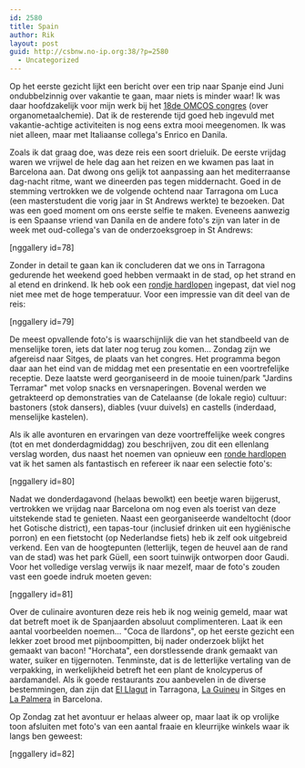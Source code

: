 ```yaml
---
id: 2580
title: Spain
author: Rik
layout: post
guid: http://csbnw.no-ip.org:38/?p=2580
  - Uncategorized
---
```

Op het eerste gezicht lijkt een bericht over een trip naar Spanje eind Juni ondubbelzinnig over vakantie te gaan, maar niets is minder waar! Ik was daar hoofdzakelijk voor mijn werk bij het [18de OMCOS congres](http://omcos2015.com/) (over organometaalchemie). Dat ik de resterende tijd goed heb ingevuld met vakantie-achtige activiteiten is nog eens extra mooi meegenomen. Ik was niet alleen, maar met Italiaanse collega's Enrico en Danila.

Zoals ik dat graag doe, was deze reis een soort drieluik. De eerste vrijdag waren we vrijwel de hele dag aan het reizen en we kwamen pas laat in Barcelona aan. Dat dwong ons gelijk tot aanpassing aan het mediterraanse dag-nacht ritme, want we dineerden pas tegen middernacht. Goed in de stemming vertrokken we de volgende ochtend naar Tarragona om Luca (een masterstudent die vorig jaar in St Andrews werkte) te bezoeken. Dat was een goed moment om ons eerste selfie te maken. Eveneens aanwezig is een Spaanse vriend van Danila en de andere foto's zijn van later in de week met oud-collega's van de onderzoeksgroep in St Andrews:

[nggallery id=78]

Zonder in detail te gaan kan ik concluderen dat we ons in Tarragona gedurende het weekend goed hebben vermaakt in de stad, op het strand en al etend en drinkend. Ik heb ook een [rondje hardlopen](https://flow.polar.com/training/analysis/131862604) ingepast, dat viel nog niet mee met de hoge temperatuur. Voor een impressie van dit deel van de reis:

[nggallery id=79]

De meest opvallende foto's is waarschijnlijk die van het standbeeld van de menselijke toren, iets dat later nog terug zou komen... Zondag zijn we afgereisd naar Sitges, de plaats van het congres. Het programma begon daar aan het eind van de middag met een presentatie en een voortrefelijke receptie. Deze laatste werd georganiseerd in de mooie tuinen/park "Jardins Terramar" met volop snacks en versnaperingen. Bovenal werden we getrakteerd op demonstraties van de Catelaanse (de lokale regio) cultuur: bastoners (stok dansers), diables (vuur duivels) en castells (inderdaad, menselijke kastelen).

Als ik alle avonturen en ervaringen van deze voortreffelijke week congres (tot en met donderdagmiddag) zou beschrijven, zou dit een ellenlang verslag worden, dus naast het noemen van opnieuw een [ronde hardlopen](https://flow.polar.com/training/analysis/131863000) vat ik het samen als fantastisch en refereer ik naar een selectie foto's:

[nggallery id=80]

Nadat we donderdagavond (helaas bewolkt) een beetje waren bijgerust, vertrokken we vrijdag naar Barcelona om nog even als toerist van deze uitstekende stad te genieten. Naast een georganiseerde wandeltocht (door het Gotische district), een tapas-tour (inclusief drinken uit een hygiënische porron) en een fietstocht (op Nederlandse fiets) heb ik zelf ook uitgebreid verkend. Een van de hoogtepunten (letterlijk, tegen de heuvel aan de rand van de stad) was het park Güell, een soort tuinwijk ontworpen door Gaudi. Voor het volledige verslag verwijs ik naar mezelf, maar de foto's zouden vast een goede indruk moeten geven:

[nggallery id=81]

Over de culinaire avonturen deze reis heb ik nog weinig gemeld, maar wat dat betreft moet ik de Spanjaarden absoluut complimenteren. Laat ik een aantal voorbeelden noemen... "Coca de llardons", op het eerste gezicht een lekker zoet brood met pijnboompitten, bij nader onderzoek blijkt het gemaakt van bacon! "Horchata", een dorstlessende drank gemaakt van water, suiker en tijgernoten. Tenminste, dat is de letterlijke vertaling van de verpakking, in werkelijkheid betreft het een plant de knolcyperus of aardamandel. Als ik goede restaurants zou aanbevelen in de diverse bestemmingen, dan zijn dat [El Llagut](http://www.tripadvisor.es/Restaurant_Review-g187503-d2274768-Reviews-El_Llagut-Tarragona_Costa_Dorada_Province_of_Tarragona_Catalonia.html) in Tarragona, [La Guineu](http://www.tripadvisor.co.uk/Restaurant_Review-g187502-d4458839-Reviews-Bar_La_Guineu-Sitges_Catalonia.html) in Sitges en [La Palmera](http://www.tripadvisor.co.uk/Restaurant_Review-g187497-d4064749-Reviews-Restaurante_La_Palmera-Barcelona_Catalonia.html) in Barcelona.

Op Zondag zat het avontuur er helaas alweer op, maar laat ik op vrolijke toon afsluiten met foto's van een aantal fraaie en kleurrijke winkels waar ik langs ben geweest:

[nggallery id=82]